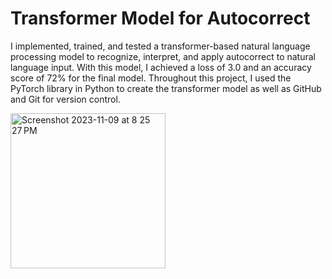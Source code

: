 # Transformer Model for Autocorrect

I implemented, trained, and tested a transformer-based natural language processing model to recognize, interpret, and apply autocorrect to natural language input. With this model, I achieved a loss of 3.0 and an accuracy score of 72% for the final model. Throughout this project, I used the PyTorch library in Python to create the transformer model as well as GitHub and Git for version control.

<img width="248" alt="Screenshot 2023-11-09 at 8 25 27 PM" src="https://github.com/caseyhild/Deep-Learning-NLP-Model-for-Autocorrect/assets/44584719/4372b66e-cfad-450d-8af9-4cd424d4cb5d">
